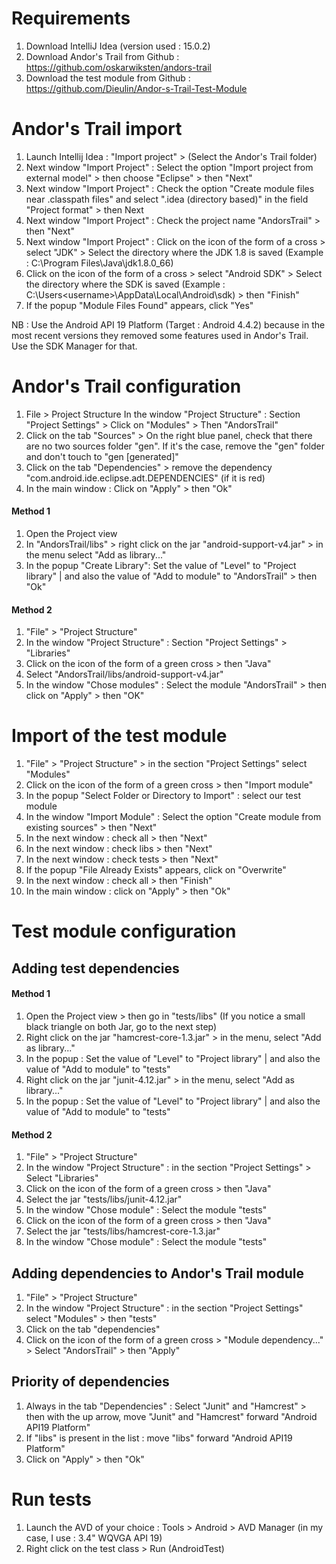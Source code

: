 # Requirements
1. Download IntelliJ Idea (version used : 15.0.2)
2. Download Andor's Trail from Github : https://github.com/oskarwiksten/andors-trail
3. Download the test module from Github : https://github.com/Dieulin/Andor-s-Trail-Test-Module


# Andor's Trail import
1. Launch Intellij Idea : "Import project" > (Select the Andor's Trail folder)
2. Next window "Import Project" : Select the option "Import project from external model" > then choose "Eclipse" > then "Next"
3. Next window "Import Project" : Check the option "Create module files near .classpath files" and select ".idea (directory based)" in the field "Project format" > then Next
4. Next window "Import Project" : Check the project name "AndorsTrail" > then "Next"
5. Next window "Import Project" : Click on the icon of the form of a cross > select "JDK" > Select the directory where the JDK 1.8 is saved (Example : C:\Program Files\Java\jdk1.8.0_66)
6. Click on the icon of the form of a cross > select "Android SDK" > Select the directory where the SDK is saved (Example : C:\Users\<username>\AppData\Local\Android\sdk) > then "Finish"
7. If the popup "Module Files Found" appears, click "Yes"

NB : Use the Android API 19 Platform (Target : Android 4.4.2) because in the most recent versions they removed some features used in Andor's Trail. Use the SDK Manager for that.


# Andor's Trail configuration
1. File > Project Structure
In the window "Project Structure" : Section "Project Settings" > Click on "Modules" > Then "AndorsTrail"
2. Click on the tab "Sources" > On the right blue panel, check that there are no two sources folder "gen". If it's the case, remove the "gen" folder and don't touch to "gen [generated]"
3. Click on the tab "Dependencies" > remove the dependency "com.android.ide.eclipse.adt.DEPENDENCIES" (if it is red)
4. In the main window : Click on "Apply" > then "Ok"

#### Method 1

1. Open the Project view
2. In "AndorsTrail/libs" > right click on the jar "android-support-v4.jar" > in the menu select "Add as library..."
3. In the popup "Create Library": Set the value of "Level" to "Project library" | and also the value of "Add to module" to "AndorsTrail" > then "Ok"

#### Method 2

1. "File" > "Project Structure"
2. In the window "Project Structure" : Section "Project Settings" > "Libraries"
3. Click on the icon of the form of a green cross > then "Java"
4. Select "AndorsTrail/libs/android-support-v4.jar"
5. In the window "Chose modules" : Select the module "AndorsTrail" > then click on "Apply" > then "OK"


# Import of the test module
1. "File" > "Project Structure" > in the section "Project Settings" select "Modules"
3. Click on the icon of the form of a green cross > then "Import module"
4. In the popup "Select Folder or Directory to Import" : select our test module
5. In the window "Import Module" : Select the option "Create module from existing sources" > then "Next"
6. In the next window : check all > then "Next"
7. In the next window : check libs > then "Next"
8. In the next window : check tests > then "Next"
9. If the popup "File Already Exists" appears, click on "Overwrite"
10. In the next window : check all > then "Finish"
11. In the main window : click on "Apply" > then "Ok"


#  Test module configuration
## Adding test dependencies
#### Method 1
1. Open the Project view > then go in "tests/libs" (If you notice a small black triangle on both Jar, go to the next step)
2. Right click on the jar "hamcrest-core-1.3.jar" > in the menu, select "Add as library..."
3. In the popup : Set the value of "Level" to "Project library" |  and also the value of "Add to module" to "tests"
4. Right click on the jar "junit-4.12.jar" > in the menu, select "Add as library..."
5. In the popup : Set the value of "Level" to "Project library" |  and also the value of "Add to module" to "tests"

#### Method 2
1. "File" > "Project Structure"
2. In the window "Project Structure" : in the section "Project Settings" > Select "Libraries"
3. Click on the icon of the form of a green cross > then "Java"
4. Select the jar "tests/libs/junit-4.12.jar"
5. In the window "Chose module" : Select the module "tests"
6. Click on the icon of the form of a green cross > then "Java"
7. Select the jar "tests/libs/hamcrest-core-1.3.jar"
8. In the window "Chose module" : Select the module "tests"


## Adding dependencies to Andor's Trail module
1. "File" > "Project Structure"
2. In the window "Project Structure" : in the section "Project Settings" select "Modules" > then "tests"
3. Click on the tab "dependencies"
4. Click on the icon of the form of a green cross > "Module dependency..." > Select "AndorsTrail" > then "Apply"


## Priority of dependencies
1. Always in the tab "Dependencies" : Select "Junit" and "Hamcrest" > then with the up arrow, move "Junit" and "Hamcrest" forward "Android API19 Platform"
  1. If "libs" is present in the list : move "libs" forward "Android API19 Platform"
3. Click on "Apply" > then "Ok"


# Run tests
1. Launch the AVD of your choice : Tools > Android > AVD Manager (in my case, I use : 3.4" WQVGA API 19)
2. Right click on the test class > Run (AndroidTest)

